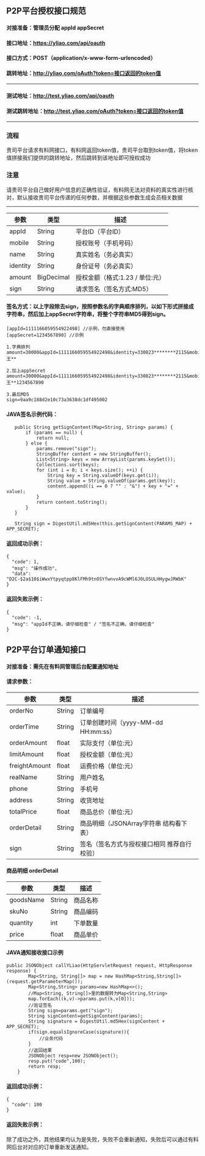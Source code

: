 
 ## P2P平台授权接口规范
 
 #### 对接准备：管理员分配 appId appSecret
 #### 接口地址：https://yliao.com/api/oauth
 #### 接口方式：POST（application/x-www-form-urlencoded）
 #### 跳转地址：http://yliao.com/oAuth?token=接口返回的token值
 -----------------------------------------------
 #### 测试地址：http://test.yliao.com/api/oauth
 #### 测试跳转地址：http://test.yliao.com/oAuth?token=接口返回的token值
-------------------------------------------------
### 流程

贵司平台请求有料网接口，有料网返回token值，贵司平台取到token值，将token值拼接我们提供的跳转地址，然后跳转到该地址即可授权成功

### 注意
请贵司平台自己做好用户信息的正确性验证，有料网无法对资料的真实性进行核对，默认接收贵司平台传递的任何参数，并根据这些参数生成会员相关数据

------------------------------------------------
| 参数 | 类型 |描述 |
| ---- | ---- | ---- |
| appId | String | 平台ID（平台ID） |
| mobile | String |  授权账号（手机号码） |
| name | String |  真实姓名（务必真实）  |
| identity | String |  身份证号（务必真实）  |
| amount | BigDecimal |  授权金额（格式:1.23 / 单位:元） |
| sign | String |  请求签名（签名方式:MD5） |

 #### 签名方式：以上字段除去sign，按照参数名的字典顺序排列，以如下形式拼接成字符串，然后加上appSecret字符串，将整个字符串MD5得到sign。
  ```
 [appId=1111166059554922498] //示例，勿直接使用
 [appSecret=1234567890] //示例
 
 1.字典排列
 amount=30000&appId=1111166059554922498&identity=330823********2115&mobile=137****9882&name=王**
 
 2.加上appSecret
 amount=30000&appId=1111166059554922498&identity=330823********2115&mobile=137****9882&name=王**1234567890
 
 3.最后MD5
 sign=9aa9c188d2e10c73a3638dc1df495002
 ```
 
 #### JAVA签名示例代码：
 ```
    public String getSignContent(Map<String, String> params) {
        if (params == null) {
            return null;
        } else {
            params.remove("sign");
            StringBuffer content = new StringBuffer();
            List<String> keys = new ArrayList(params.keySet());
            Collections.sort(keys);
            for (int i = 0; i < keys.size(); ++i) {
                String key = String.valueOf(keys.get(i));
                String value = String.valueOf(params.get(key));
                content.append((i == 0 ? "" : "&") + key + "=" + value);
            }
            return content.toString();
        }
    }
    
    String sign = DigestUtil.md5Hex(this.getSignContent(PARAMS_MAP) + APP_SECRET);
 ```
 #### 返回成功示例：
 ```
 {
   "code": 1,
   "msg": "操作成功",
   "data": "D2C-$2a$10$iWwxYtpyqtpp8KlFMh9tnOSYfwnvvA9cWMl6J0LO5ULHHygwJRWbK"
 }
 ```
 #### 返回失败示例：
 ```
 {
   "code": -1,
   "msg": "appId不正确，请仔细检查" / "签名不正确，请仔细检查"
 }
 ```
 
 
 ## P2P平台订单通知接口
 
 #### 对接准备：需先在有料网管理后台配置通知地址
 
 #### 请求参数：
 
| 参数 | 类型 |描述 |
| ---- | ---- | ---- |
| orderNo | String | 订单编号 |
| orderTime | String |  订单创建时间（yyyy-MM-dd HH:mm:ss） |
| orderAmount | float |  实际支付（单位:元）  |
| limitAmount | float |  授权金额（单位:元） |
| freightAmount | float |  运费价格（单位:元） |
| realName | String |  用户姓名 |
| phone | String |  手机号 |
| address | String |  收货地址 |
| totalPrice | float |  商品总价（单位:元） |
| orderDetail | String |  商品明细（JSONArray字符串 结构看下表） |
| sign | String |  签名（签名方式与授权接口相同 推荐自行校验） |

#### 商品明细 orderDetail
| 参数 | 类型 |描述 |
| ---- | ---- | ---- |
| goodsName | String | 商品名称 |
| skuNo | String |  商品编码 |
| quantity | int |  下单数量  |
| price | float |  商品单价  |

#### JAVA通知接收接口示例
```
public JSONObject callYLiao(HttpServletRequest request, HttpResponse response) {
        Map<String, String[]> map = new HashMap<String,String[]>(request.getParameterMap());
        Map<String,String> params=new HashMap<>();
        //Map<String, String[]>里的数据转为Map<String,String>
        map.forEach((k,v)->params.put(k,v[0]));
        //验证签名
        String sign=params.get("sign");
        String signContent=getSignContent(params);
        String signature = DigestUtil.md5Hex(signContent + APP_SECRET);
        if(sign.equalsIgnoreCase(signature)){
            //业务代码
        }
        //返回结果
        JSONObject resp=new JSONObject();
        resp.put("code",100);
        return resp;
    }
```

 #### 返回成功示例：
 ```
 {
   "code": 100
 }
 ```
 #### 返回失败示例：
 
 除了成功之外，其他结果均认为是失败，失败不会重新通知，失败后可以通过有料网后台对对应的订单重新发送通知。

